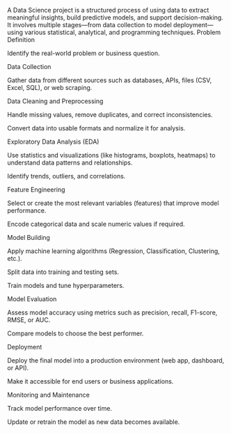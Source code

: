 A Data Science project is a structured process of using data to extract meaningful insights, build predictive models, and support decision-making. It involves multiple stages—from data collection to model deployment—using various statistical, analytical, and programming techniques.
Problem Definition

Identify the real-world problem or business question.

Data Collection

Gather data from different sources such as databases, APIs, files (CSV, Excel, SQL), or web scraping.

Data Cleaning and Preprocessing

Handle missing values, remove duplicates, and correct inconsistencies.

Convert data into usable formats and normalize it for analysis.

Exploratory Data Analysis (EDA)

Use statistics and visualizations (like histograms, boxplots, heatmaps) to understand data patterns and relationships.

Identify trends, outliers, and correlations.

Feature Engineering

Select or create the most relevant variables (features) that improve model performance.

Encode categorical data and scale numeric values if required.

Model Building

Apply machine learning algorithms (Regression, Classification, Clustering, etc.).

Split data into training and testing sets.

Train models and tune hyperparameters.

Model Evaluation

Assess model accuracy using metrics such as precision, recall, F1-score, RMSE, or AUC.

Compare models to choose the best performer.

Deployment

Deploy the final model into a production environment (web app, dashboard, or API).

Make it accessible for end users or business applications.

Monitoring and Maintenance

Track model performance over time.

Update or retrain the model as new data becomes available.
